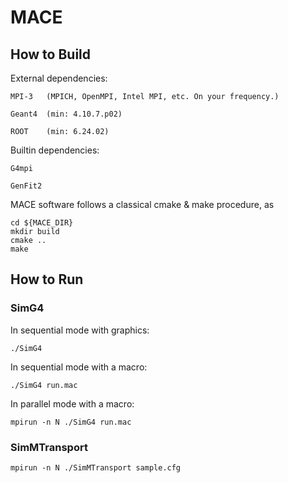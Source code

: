 # MACE

## How to Build

External dependencies:

    MPI-3   (MPICH, OpenMPI, Intel MPI, etc. On your frequency.)

    Geant4  (min: 4.10.7.p02)

    ROOT    (min: 6.24.02)


Builtin dependencies:

    G4mpi

    GenFit2


MACE software follows a classical cmake & make procedure, as
```shell
cd ${MACE_DIR}
mkdir build
cmake ..
make
```

## How to Run

### SimG4
In sequential mode with graphics:
```shell
./SimG4
```
In sequential mode with a macro:
```shell
./SimG4 run.mac
```
In parallel mode with a macro:
```shell
mpirun -n N ./SimG4 run.mac
```

### SimMTransport
```shell
mpirun -n N ./SimMTransport sample.cfg
```